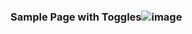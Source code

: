 ### Sample Page with Toggles![image](https://user-images.githubusercontent.com/76603653/184658020-e971d678-938e-472d-bef4-35e3fca7a284.png)
